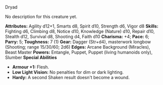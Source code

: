 Dryad

No description for this creature yet.

**Attributes:** Agility d12+1, Smarts d8, Spirit d10, Strength d6, Vigor
d8
**Skills:** Fighting d6, Climbing d8, Notice d10, Knowledge (Nature)
d10, Repair d10, Stealth d12, Survival d8, Shooting d4, Faith d10
**Charisma:** +4; **Pace:** 6; **Parry:** 5; **Toughness:** 7 (1)
**Gear:** Dagger (Str+d4), masterwork longbow (Shooting; range 15/30/60;
2d6)
**Edges:** Arcane Background (Miracles), Beast Master
**Powers:** Entangle, Puppet, Puppet (living humanoids only), Slumber
**Special Abilities**
- **Armour +1:** Flesh.
- **Low Light Vision:** No penalties for dim or dark lighting.
- **Hardy:** A second Shaken result doesn't become a wound.

